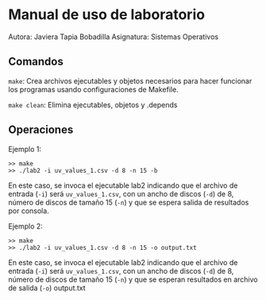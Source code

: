 # Manual de uso de laboratorio

Autora: Javiera Tapia Bobadilla
Asignatura: Sistemas Operativos

## Comandos

`make`: Crea archivos ejecutables y objetos necesarios para hacer funcionar los programas usando configuraciones de Makefile.

`make clean`: Elimina ejecutables, objetos y .depends

## Operaciones

Ejemplo 1:

```shell
>> make
>> ./lab2 -i uv_values_1.csv -d 8 -n 15 -b
```
En este caso, se invoca el ejecutable lab2 indicando que el archivo de entrada (`-i`)
será `uv_values_1.csv`, con un ancho de discos (`-d`) de 8, número de discos
de tamaño 15 (`-n`) y que se espera salida de resultados por consola.

Ejemplo 2:

```shell
>> make
>> ./lab2 -i uv_values_1.csv -d 8 -n 15 -o output.txt
```
En este caso, se invoca el ejecutable lab2 indicando que el archivo de entrada (`-i`)
será `uv_values_1.csv`, con un ancho de discos (`-d`) de 8, número de discos
de tamaño 15 (`-n`) y que se esperan resultados en archivo de salida (`-o`)
output.txt
